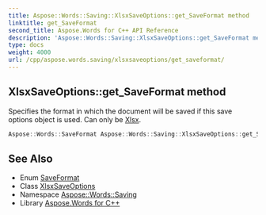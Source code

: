 ```yaml
---
title: Aspose::Words::Saving::XlsxSaveOptions::get_SaveFormat method
linktitle: get_SaveFormat
second_title: Aspose.Words for C++ API Reference
description: 'Aspose::Words::Saving::XlsxSaveOptions::get_SaveFormat method. Specifies the format in which the document will be saved if this save options object is used. Can only be Xlsx in C++.'
type: docs
weight: 4000
url: /cpp/aspose.words.saving/xlsxsaveoptions/get_saveformat/
---
```

## XlsxSaveOptions::get_SaveFormat method


Specifies the format in which the document will be saved if this save options object is used. Can only be [Xlsx](../../../aspose.words/saveformat/).

```cpp
Aspose::Words::SaveFormat Aspose::Words::Saving::XlsxSaveOptions::get_SaveFormat() override
```

## See Also

* Enum [SaveFormat](../../../aspose.words/saveformat/)
* Class [XlsxSaveOptions](../)
* Namespace [Aspose::Words::Saving](../../)
* Library [Aspose.Words for C++](../../../)

